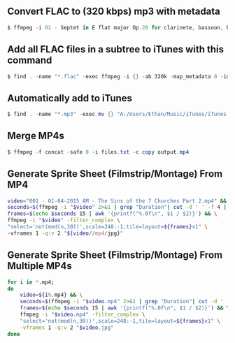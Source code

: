 ## Convert FLAC to (320 kbps) mp3 with metadata
```powershell
$ ffmpeg -i 01 - Septet in E flat major Op.20 for clarinete, bassoon, horn, violin, viola, cello & double bass - Adagio-allegro con brio.flac -ab 320k -map_metadata 0 -id3v2_version 3 output.mp3
```


## Add all FLAC files in a subtree to iTunes with this command

```powershell
$ find . -name "*.flac" -exec ffmpeg -i {} -ab 320k -map_metadata 0 -id3v2_version 3 {}.mp3 \;
```

## Automatically add to iTunes
```powershell
$ find . -name "*.mp3" -exec mv {} "A:/Users/Ethan/Music/iTunes/iTunes Media/Automatically Add to iTunes.localized/" \;
```

## Merge MP4s
```powershell
$ ffmpeg -f concat -safe 0 -i files.txt -c copy output.mp4
```

## Generate Sprite Sheet (Filmstrip/Montage) From MP4
```bash
video="001 - 01-04-2015 AM - The Sins of the 7 Churches Part 2.mp4" && \
seconds=$(ffmpeg -i "$video" 2>&1 | grep "Duration"| cut -d ' ' -f 4 | sed s/,// | sed 's@\..*@@g' | awk '{ split($1, A, ":"); split(A[3], B, "."); print 3600*A[1] + 60*A[2] + B[1] }') && \
frames=$(echo $seconds 15 | awk '{printf("%.0f\n", $1 / $2)}') && \
ffmpeg -i "$video" -filter_complex \
"select='not(mod(n,30))',scale=248:-1,tile=layout=${frames}x1" \
-vframes 1 -q:v 2 "${video//mp4/jpg}"
```

## Generate Sprite Sheet (Filmstrip/Montage) From Multiple MP4s
```bash
for i in *.mp4;
do
    video=${i%.mp4} && \
    seconds=$(ffmpeg -i "$video.mp4" 2>&1 | grep "Duration"| cut -d ' ' -f 4 | sed s/,// | sed 's@\..*@@g' | awk '{ split($1, A, ":"); split(A[3], B, "."); print 3600*A[1] + 60*A[2] + B[1] }') && \
    frames=$(echo $seconds 15 | awk '{printf("%.0f\n", $1 / $2)}') && \
    ffmpeg -i "$video.mp4" -filter_complex \
    "select='not(mod(n,30))',scale=248:-1,tile=layout=${frames}x1" \
    -vframes 1 -q:v 2 "$video.jpg"
done

```